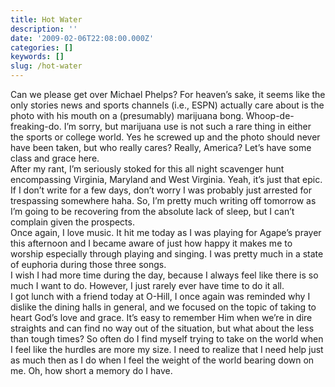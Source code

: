 ```yaml
---
title: Hot Water
description: ''
date: '2009-02-06T22:08:00.000Z'
categories: []
keywords: []
slug: /hot-water
---
```

Can we please get over Michael Phelps? For heaven’s sake, it seems like the only stories news and sports channels (i.e., ESPN) actually care about is the photo with his mouth on a (presumably) marijuana bong. Whoop-de-freaking-do. I’m sorry, but marijuana use is not such a rare thing in either the sports or college world. Yes he screwed up and the photo should never have been taken, but who really cares? Really, America? Let’s have some class and grace here.  
After my rant, I’m seriously stoked for this all night scavenger hunt encompassing Virginia, Maryland and West Virginia. Yeah, it’s just that epic. If I don’t write for a few days, don’t worry I was probably just arrested for trespassing somewhere haha. So, I’m pretty much writing off tomorrow as I’m going to be recovering from the absolute lack of sleep, but I can’t complain given the prospects.  
Once again, I love music. It hit me today as I was playing for Agape’s prayer this afternoon and I became aware of just how happy it makes me to worship especially through playing and singing. I was pretty much in a state of euphoria during those three songs.  
I wish I had more time during the day, because I always feel like there is so much I want to do. However, I just rarely ever have time to do it all.  
I got lunch with a friend today at O-Hill, I once again was reminded why I dislike the dining halls in general, and we focused on the topic of taking to heart God’s love and grace. It’s easy to remember Him when we’re in dire straights and can find no way out of the situation, but what about the less than tough times? So often do I find myself trying to take on the world when I feel like the hurdles are more my size. I need to realize that I need help just as much then as I do when I feel the weight of the world bearing down on me. Oh, how short a memory do I have.

